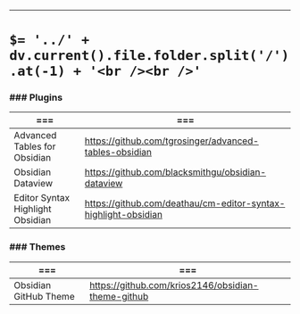 ----
# `$= '../' + dv.current().file.folder.split('/').at(-1) + '<br /><br />'`

### ### Plugins

| ===                              | ===                                                            |
| -------------------------------- | -------------------------------------------------------------- |
| Advanced Tables for Obsidian     | https://github.com/tgrosinger/advanced-tables-obsidian         |
| Obsidian Dataview                | https://github.com/blacksmithgu/obsidian-dataview              |
| Editor Syntax Highlight Obsidian | https://github.com/deathau/cm-editor-syntax-highlight-obsidian |

### ### Themes

| ===                   | ===                                                |
| --------------------- | -------------------------------------------------- |
| Obsidian GitHub Theme | https://github.com/krios2146/obsidian-theme-github |
